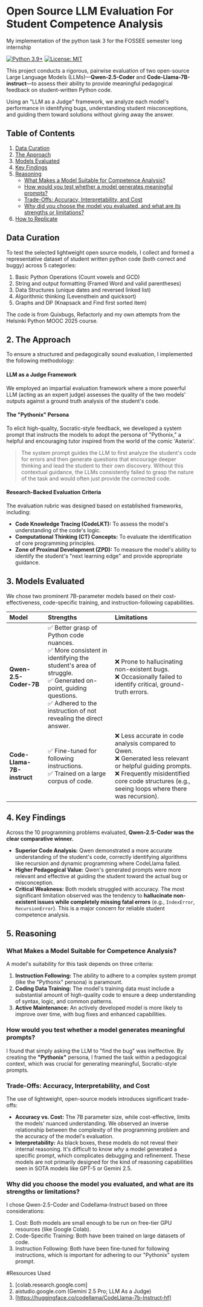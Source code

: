 # Open Source LLM Evaluation For Student Competence Analysis
My implementation of the python task 3 for the FOSSEE semester long internship

[![Python 3.9+](https://img.shields.io/badge/python-3.9+-blue.svg)](https://www.python.org/downloads/release/python-390/)
[![License: MIT](https://img.shields.io/badge/License-MIT-yellow.svg)](https://opensource.org/licenses/MIT)

This project conducts a rigorous, pairwise evaluation of two open-source Large Language Models (LLMs)—**Qwen-2.5-Coder** and **Code-Llama-7B-instruct**—to assess their ability to provide meaningful pedagogical feedback on student-written Python code.

Using an "LLM as a Judge" framework, we analyze each model's performance in identifying bugs, understanding student misconceptions, and guiding them toward solutions without giving away the answer.

## Table of Contents
1.  [Data Curation](#1-Data-Curation)
2.  [The Approach](#2-the-approach)
3.  [Models Evaluated](#3-models-evaluated)
4.  [Key Findings](#4-key-findings)
5.  [Reasoning](#5-Reasoning)
    *   [What Makes a Model Suitable for Competence Analysis?](#what-makes-a-model-suitable-for-competence-analysis)
    *   [How would you test whether a model generates meaningful prompts?](#How-would-you-test-whether-a-model-generates-meaningful-prompts?)
    *   [Trade-Offs: Accuracy, Interpretability, and Cost](#trade-offs-accuracy-interpretability-and-cost)
    *   [Why did you choose the model you evaluated, and what are its strengths or limitations?](#why-did-you-choose-the-model)
6.  [How to Replicate](#6-how-to-replicate)

## Data Curation

To test the selected lightweight open source models, I collect and formed a representative dataset of student written python code (both correct and buggy) across 5 categories: 

1. Basic Python Operations (Count vowels and GCD)
2. String and output formatting (Framed Word and valid parentheses)
3. Data Structures (unique dates and reversed linked list)
4. Algorithmic thinking (Levensthein and quicksort)
5. Graphs and DP (Knapsack and Find first sorted item)

The code is from Quixbugs, Refactorly and my own attempts from the Helsinki Python MOOC 2025 course. 

## 2. The Approach

To ensure a structured and pedagogically sound evaluation, I implemented the following methodology:

#### **LLM as a Judge Framework**
We employed an impartial evaluation framework where a more powerful LLM (acting as an expert judge) assesses the quality of the two models' outputs against a ground truth analysis of the student's code.

#### **The "Pythonix" Persona**
To elicit high-quality, Socratic-style feedback, we developed a system prompt that instructs the models to adopt the persona of "Pythonix," a helpful and encouraging tutor inspired from the world of the comic 'Asterix'.

> The system prompt guides the LLM to first analyze the student's code for errors and then generate questions that encourage deeper thinking and lead the student to their own discovery. Without this contextual guidance, the LLMs consistently failed to grasp the nature of the task and would often just provide the corrected code.

#### **Research-Backed Evaluation Criteria**
The evaluation rubric was designed based on established frameworks, including:
*   **Code Knowledge Tracing (CodeLKT):** To assess the model's understanding of the code's logic.
*   **Computational Thinking (CT) Concepts:** To evaluate the identification of core programming principles.
*   **Zone of Proximal Development (ZPD):** To measure the model's ability to identify the student's "next learning edge" and provide appropriate guidance.

## 3. Models Evaluated

We chose two prominent 7B-parameter models based on their cost-effectiveness, code-specific training, and instruction-following capabilities.

| Model | Strengths | Limitations |
| :--- | :--- | :--- |
| **Qwen-2.5-Coder-7B** | ✅ Better grasp of Python code nuances.<br>✅ More consistent in identifying the student's area of struggle.<br>✅ Generated on-point, guiding questions.<br>✅ Adhered to the instruction of not revealing the direct answer. | ❌ Prone to hallucinating non-existent bugs.<br>❌ Occasionally failed to identify critical, ground-truth errors. |
| **Code-Llama-7B-instruct** | ✅ Fine-tuned for following instructions.<br>✅ Trained on a large corpus of code. | ❌ Less accurate in code analysis compared to Qwen.<br>❌ Generated less relevant or helpful guiding prompts.<br>❌ Frequently misidentified core code structures (e.g., seeing loops where there was recursion). |

## 4. Key Findings

Across the 10 programming problems evaluated, **Qwen-2.5-Coder was the clear comparative winner.**

*   **Superior Code Analysis:** Qwen demonstrated a more accurate understanding of the student's code, correctly identifying algorithms like recursion and dynamic programming where CodeLlama failed.
*   **Higher Pedagogical Value:** Qwen's generated prompts were more relevant and effective at guiding the student toward the actual bug or misconception.
*   **Critical Weakness:** Both models struggled with accuracy. The most significant limitation observed was the tendency to **hallucinate non-existent issues while completely missing fatal errors** (e.g., `IndexError`, `RecursionError`). This is a major concern for reliable student competence analysis.

## 5. Reasoning

### What Makes a Model Suitable for Competence Analysis?
A model's suitability for this task depends on three criteria:
1.  **Instruction Following:** The ability to adhere to a complex system prompt (like the "Pythonix" persona) is paramount.
2.  **Coding Data Training:** The model's training data must include a substantial amount of high-quality code to ensure a deep understanding of syntax, logic, and common patterns.
3.  **Active Maintenance:** An actively developed model is more likely to improve over time, with bug fixes and enhanced capabilities.

### How would you test whether a model generates meaningful prompts?
I found that simply asking the LLM to "find the bug" was ineffective. By creating the **"Pythonix"** persona, I framed the task within a pedagogical context, which was crucial for generating meaningful, Socratic-style prompts.

### Trade-Offs: Accuracy, Interpretability, and Cost
The use of lightweight, open-source models introduces significant trade-offs:
*   **Accuracy vs. Cost:** The 7B parameter size, while cost-effective, limits the models' nuanced understanding. We observed an inverse relationship between the complexity of the programming problem and the accuracy of the model's evaluation.
*   **Interpretability:** As black boxes, these models do not reveal their internal reasoning. It's difficult to know *why* a model generated a specific prompt, which complicates debugging and refinement. These models are not primarily designed for the kind of reasoning capabilities seen in SOTA models like GPT-5 or Gemini 2.5.

### Why did you choose the model you evaluated, and what are its strengths or limitations?

I chose Qwen-2.5-Coder and Codellama-Instruct based on three considerations:

1. Cost: Both models are small enough to be run on free-tier GPU resources (like Google Colab).
2. Code-Specific Training: Both have been trained on large datasets of code.
3. Instruction Following: Both have been fine-tuned for following instructions, which is important for adhering to our "Pythonix" system prompt.
 

#Resources Used 
1. [colab.research.google.com]
2. aistudio.google.com (Gemini 2.5 Pro; LLM As a Judge)
3. [https://huggingface.co/codellama/CodeLlama-7b-Instruct-hf]
  
   

